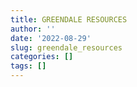 ```yaml
---
title: GREENDALE RESOURCES
author: ''
date: '2022-08-29'
slug: greendale_resources
categories: []
tags: []
---
```

